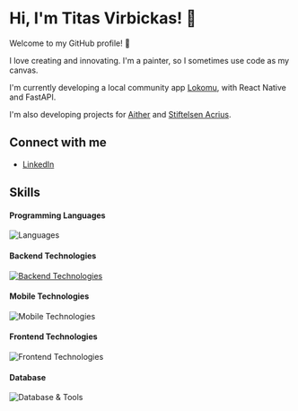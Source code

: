 # Hi, I'm Titas Virbickas! 👋

Welcome to my GitHub profile! 🌟

I love creating and innovating. I'm a painter, so I sometimes use code as my canvas.

I'm currently developing a local community app [Lokomu](https://github.com/lokomu), with React Native and FastAPI.

I'm also developing projects for [Aither](https://github.com/Aither-NO) and [Stiftelsen Acrius](https://github.com/StiftelsenAcrius).

## Connect with me
- [LinkedIn](https://www.linkedin.com/in/titas-virbickas)

## Skills

#### Programming Languages
![Languages](https://skillicons.dev/icons?i=python,ts,kotlin,java,js)

#### Backend Technologies
[![Backend Technologies](https://skillicons.dev/icons?i=fastapi,spring,docker)](https://skillicons.dev)

#### Mobile Technologies
![Mobile Technologies](https://go-skill-icons.vercel.app/api/icons?i=reactnative)

#### Frontend Technologies
![Frontend Technologies](https://skillicons.dev/icons?i=react,vue,next,tailwind)

#### Database
![Database & Tools](https://skillicons.dev/icons?i=postgres)
